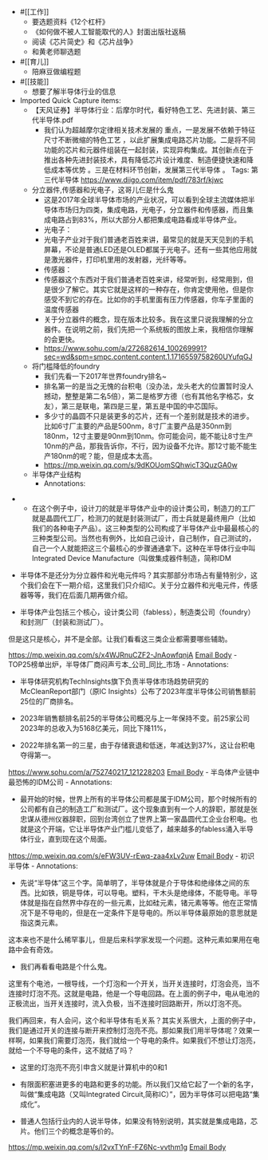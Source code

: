 - #[[工作]]
    - 要选题资料《12个杠杆》
    - 《如何做不被人工智能取代的人》封面出版社返稿
    - 阅读《芯片简史》和《芯片战争》
    - 和黄老师聊选题
- #[[育儿]]
    - 陪麻豆做编程题
- #[[技能]]
    - 想要了解半导体行业的信息
- Imported Quick Capture items:
    - 【天风证券】半导体行业：后摩尔时代，看好特色工艺、先进封装、第三代半导体.pdf
        - 我们认为超越摩尔定律相关技术发展的 重点，一是发展不依赖于特征尺寸不断微缩的特色工艺 ，以此扩展集成电路芯片功能。二是将不同功能的芯片和元器件组装在一起封装，实现异构集成。其创新点在于推出各种先进封装技术，具有降低芯片设计难度、制造便捷快速和降低成本等优势 。三是在材料环节创新，发展第三代半导体 。
Tags: 第三代半导体
https://www.diigo.com/item/pdf/783rf/kjwc 
    - 分立器件,传感器和光电子，这哥儿仨是什么鬼
        - 这是2017年全球半导体市场的产业状况，可以看到全球主流媒体把半导体市场归为四类，集成电路，光电子，分立器件和传感器，而且集成电路占到83%，所以大部分人都把集成电路看成半导体产业。
        - 光电子：
        - 光电子产业对于我们普通老百姓来讲，最常见的就是天天见到的手机屏幕，不论是普通LED还是OLED都属于光电子。还有一些其他应用就是激光器件，打印机里用的发射器，光纤等等。
        - 传感器：
        - 传感器这个东西对于我们普通老百姓来讲，经常听到，经常用到，但是很少了解它。其实它就是这样的一种存在，你肯定使用他，但是你感受不到它的存在。比如你的手机里面有压力传感器，你车子里面的温度传感器
        - 关于分立器件的概念，现在版本比较多。我在这里只说我理解的分立器件。在说明之前，我们先把一个系统板的图放上来，我相信你理解的会更快。
        - https://www.sohu.com/a/272682614_100269991?sec=wd&spm=smpc.content.content.1.1716559758260UYufqGJ 
    - 将门槛降低的foundry
        - 我们先看一下2017年世界foundry排名~
        - 排名第一的是当之无愧的台积电（没办法，龙头老大的位置暂时没人撼动，整整是第二名5倍），第二是格罗方德（也有其他名字格芯，女友），第三是联电，第四是三星，第五是中国的中芯国际。
        - 多少寸的晶圆不只是装更多的芯片，还有一个差别就是技术的进步。比如6寸厂主要的产品是500nm，8寸厂主要产品是350nm到180nm，12寸主要是90nm到10nm。你可能会问，能不能让8寸生产10nm的产品，那我告诉你，不行，因为设备不允许。那12寸能不能生产180nm的呢？能，但是成本太高。
        - https://mp.weixin.qq.com/s/9dKOUomSQhwicT3QuzGA0w
    - 半导体产业结构
        - Annotations:

*   * 在这个例子中，设计刀的就是半导体产业中的设计类公司，制造刀的工厂就是晶圆代工厂，检测刀的就是封装测试厂，而士兵就是最终用户（比如我们的各种电子产品）。这三种类型的公司构成了半导体产业中最最核心的三种类型公司。当然也有例外，比如自己设计，自己制作，自己测试的，自己一个人就能把这三个最核心的步骤通通拿下。这种在半导体行业中叫Integrated Device Manufacture（叫做集成器件制造，简称IDM

* 半导体不是还分为分立器件和光电元件吗？其实那部分市场占有量特别少，这个我们会在下一期介绍，这里我们只介绍IC。关于分立器件和光电元件，传感器等等，我们在后面几期再做介绍。

* 半导体产业包括三个核心，设计类公司（fabless），制造类公司（foundry）和封测厂（封装和测试厂）。

但是这只是核心，并不是全部。让我们看看这三类企业都需要哪些辅助。



https://mp.weixin.qq.com/s/x4WJRnuCZF2-JnAowfqnjA [Email Body](https://files.todoist.com/y5_k_jkRloFF55_HdKagshg30R9uMabv5F1c91G1lLUYX9aTWXVzAwzUYLcHf3vz/by/21878347/as/file.html)
    - ​TOP25榜单出炉，半导体厂商闷声亏本_公司_同比_市场
        - Annotations:

* 半导体研究机构TechInsights旗下负责半导体市场趋势研究的McCleanReport部门（原IC Insights）公布了2023年度半导体公司销售额前25位的厂商排名。

* 2023年销售额排名前25的半导体公司概况与上一年保持不变。前25家公司2023年的总收入为5168亿美元，同比下降11%，

* 2022年排名第一的三星，由于存储衰退和低迷，年减达到37%，这让台积电夺得第一。



https://www.sohu.com/a/752740217_121228203 [Email Body](https://files.todoist.com/E2lI3AfIFsXr_sLBXDwozyWCIo-jhst9g9-H2nC619ySUD2TnEmwBAAEXCLmdwW_/by/21878347/as/file.html)
    - 半岛体产业链中最恐怖的IDM公司
        - Annotations:

* 最开始的时候，世界上所有的半导体公司都是属于IDM公司，那个时候所有的公司都有自己的制造工厂和测试厂。这个现象直到有一个人的辞职，那就是张忠谋从德州仪器辞职，回到台湾创立了世界上第一家晶圆代工企业台积电。也就是这个开端，它让半导体产业门槛儿变低了，越来越多的fabless涌入半导体行业，直到现在这个局面。



https://mp.weixin.qq.com/s/eFW3UV-rEwq-zaa4xLv2uw [Email Body](https://files.todoist.com/jD2noQEi4eFGBOUwj00IJv5_qNViM3N2fBnSKg88tXEtJTLHJrWDY6UWadwtucDO/by/21878347/as/file.html)
    - 初识半导体
        - Annotations:

* 先说“半导体”这三个字。简单明了，半导体就是介于导体和绝缘体之间的东西。比如铁，铜是导体，可以导电。塑料，干木头是绝缘体，不能导电。半导体就是指在自然界中存在的一些元素，比如硅元素，锗元素等等。他在正常情况下是不导电的，但是在一定条件下是导电的。所以半导体最原始的意思就是指这类元素。

这本来也不是什么稀罕事儿，但是后来科学家发现一个问题。这种元素如果用在电路中会有奇效。

* 我们再看看电路是个什么鬼。

这里有个电池，一根导线，一个灯泡和一个开关，当开关连接时，灯泡会亮，当不连接时灯泡不亮。这就是电路，他是一个导电回路。在上面的例子中，电从电池的正极流出，当开关连接时，流入负极，当不连接时回路断开，所以灯泡不亮。

我们再回来，有人会问，这个和半导体有毛关系？其实关系很大，上面的例子中，我们是通过开关的连接与断开来控制灯泡亮不亮。那如果我们用半导体呢？效果一样啊，如果我们需要灯泡亮，我们就给一个导电的条件。如果我们不想让灯泡亮，就给一个不导电的条件，这不就结了吗？

* 这里的灯泡亮不亮引申含义就是计算机中的0和1

* 有限面积塞进更多的电路和更多的功能。所以我们又给它起了一个新的名字，叫做“集成电路（又叫Integrated Circuit,简称IC）”，因为半导体可以把电路“集成化”。

* 普通人包括行业内的人说半导体，如果没有特别说明，其实就是集成电路，芯片。他们三个的概念是等价的。



https://mp.weixin.qq.com/s/l2vxTYnF-FZ6Nc-vvthm1g [Email Body](https://files.todoist.com/BU-rPt8gPLSTiHTddbAM0FLsWtN2Hu2EW4s70eUvTiB8acZd9XFHFeMbQz5Ob81w/by/21878347/as/file.html)
